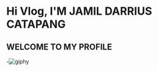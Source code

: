 # Hi Vlog, I'M JAMIL DARRIUS CATAPANG

## WELCOME TO MY PROFILE

-![giphy](https://github.com/Darry08/Darry08/assets/157594468/fb7e2036-51df-438a-9ab8-0770ed36dd5f)
